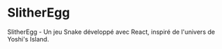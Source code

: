 # SlitherEgg
SlitherEgg - Un jeu Snake développé avec React, inspiré de l'univers de Yoshi's Island.
